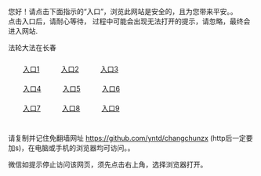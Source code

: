 您好！请点击下面指示的“入口”，浏览此网站是安全的，且为您带来平安。。 <br/>
点击入口后，请耐心等待， 过程中可能会出现无法打开的提示，请忽略，最终会进入网站. </br>

法轮大法在长春<br/>
<div style="padding:10px"><a style="margin:20px" target="_blank" href="https://d3dk5eqvkf8ly9.cloudfront.net/2Qpsp?hpqoay" id="ccLink1" rel="nofollow">入口1</a> <a target="_blank" style="margin:20px" href="https://d20ptxgmhz1uk9.cloudfront.net/2Qpsp?gemarxs" id="ccLink2" rel="nofollow">入口2</a> <a style="margin:20px" target="_blank" href="https://d3nhn8peu4fxss.cloudfront.net/2Qpsp?jtipbo" id="ccLink3" rel="nofollow">入口3</a></div>

<div style="padding:10px" ><a style="margin:20px" target="_blank" href="https://d3dk5eqvkf8ly9.cloudfront.net/2Qpsp?hpqoay" id="ccLink4" rel="nofollow">入口4</a> <a style="margin:20px" href="https://d20ptxgmhz1uk9.cloudfront.net/2Qpsp?gemarxs" target="_blank" id="ccLink5" rel="nofollow">入口5</a> <a style="margin:20px" href="https://d3nhn8peu4fxss.cloudfront.net/2Qpsp?jtipbo" target="_blank" id="ccLink6" rel="nofollow">入口6</a></div>

<div style="padding:10px"><a style="margin:20px" target="_blank" href="https://d3dk5eqvkf8ly9.cloudfront.net/2Qpsp?hpqoay" id="ccLink7" rel="nofollow">入口7</a> <a style="margin:20px" href="https://d20ptxgmhz1uk9.cloudfront.net/2Qpsp?gemarxs" target="_blank" id="ccLink8" rel="nofollow">入口8</a> <a style="margin:20px" target="_blank" href="https://d3nhn8peu4fxss.cloudfront.net/2Qpsp?jtipbo" id="ccLink9" rel="nofollow">入口9</a></div>

<br/>



请复制并记住免翻墙网址 https://github.com/yntd/changchunzx (http后一定要加s)，在电脑或手机的浏览器均可访问。。<br/>

微信如提示停止访问该网页，须先点击右上角，选择浏览器打开。
